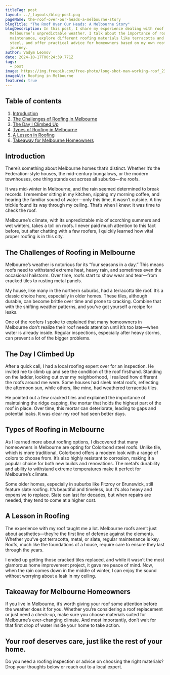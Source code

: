 ```yaml
---
titleTag: post
layout: ../_layouts/blog-post.pug
pageName: the-roof-over-our-heads-a-melbourne-story
blogTitle: "The Roof Over Our Heads: A Melbourne Story"
blogDescription: In this post, I share my experience dealing with roof issues in
  Melbourne’s unpredictable weather. I talk about the importance of roof
  maintenance, explore different roofing materials like terracotta and Colorbond
  steel, and offer practical advice for homeowners based on my own roof repair
  journey.
author: Vadym Leonov
date: 2024-10-17T00:24:39.771Z
tags:
  - post
image: https://img.freepik.com/free-photo/long-shot-man-working-roof_23-2148748777.jpg?t=st=1729124579~exp=1729128179~hmac=19bc93ea6a2d9a9485d661bb761773e40664cfe75aa113b17a63478971988c0d&w=2000
imageAlt: Roofing in Melbourne
featured: true
---
```

## **Table of contents**

1. [Introduction](#introduction)
2. [The Challenges of Roofing in Melbourne](#the-challenges-of-roofing-in-melbourne)
3. [The Day I Climbed Up](#the-day-i-climbed-up)
4. [Types of Roofing in Melbourne](#types-of-roofing-in-melbourne)
5. [A Lesson in Roofing](#a-lesson-in-roofing)
6. [Takeaway for Melbourne Homeowners](#takeaway-for-melbourne-homeowners)

## Introduction

There’s something about Melbourne homes that’s distinct. Whether it’s the Federation-style houses, the mid-century bungalows, or the modern townhouses, one thing stands out across all suburbs—the roofs.

It was mid-winter in Melbourne, and the rain seemed determined to break records. I remember sitting in my kitchen, sipping my morning coffee, and hearing the familiar sound of water—only this time, it wasn’t outside. A tiny trickle found its way through my ceiling. That’s when I knew: it was time to check the roof.

Melbourne’s climate, with its unpredictable mix of scorching summers and wet winters, takes a toll on roofs. I never paid much attention to this fact before, but after chatting with a few roofers, I quickly learned how vital proper roofing is in this city.

## The Challenges of Roofing in Melbourne

Melbourne’s weather is notorious for its “four seasons in a day.” This means roofs need to withstand extreme heat, heavy rain, and sometimes even the occasional hailstorm. Over time, roofs start to show wear and tear—from cracked tiles to rusting metal panels.

My house, like many in the northern suburbs, had a terracotta tile roof. It’s a classic choice here, especially in older homes. These tiles, although durable, can become brittle over time and prone to cracking. Combine that with the shifting weather patterns, and you’ve got yourself a recipe for leaks.

One of the roofers I spoke to explained that many homeowners in Melbourne don’t realize their roof needs attention until it’s too late—when water is already inside. Regular inspections, especially after heavy storms, can prevent a lot of the bigger problems.

## The Day I Climbed Up

After a quick call, I had a local roofing expert over for an inspection. He invited me to climb up and see the condition of the roof firsthand. Standing on the ladder, looking out over my neighborhood, I realized how different the roofs around me were. Some houses had sleek metal roofs, reflecting the afternoon sun, while others, like mine, had weathered terracotta tiles.

He pointed out a few cracked tiles and explained the importance of maintaining the ridge capping, the mortar that holds the highest part of the roof in place. Over time, this mortar can deteriorate, leading to gaps and potential leaks. It was clear my roof had seen better days.

## Types of Roofing in Melbourne

As I learned more about roofing options, I discovered that many homeowners in Melbourne are opting for Colorbond steel roofs. Unlike tile, which is more traditional, Colorbond offers a modern look with a range of colors to choose from. It’s also highly resistant to corrosion, making it a popular choice for both new builds and renovations. The metal’s durability and ability to withstand extreme temperatures make it perfect for Melbourne’s climate.

Some older homes, especially in suburbs like Fitzroy or Brunswick, still feature slate roofing. It’s beautiful and timeless, but it’s also heavy and expensive to replace. Slate can last for decades, but when repairs are needed, they tend to come at a higher cost.

## A Lesson in Roofing

The experience with my roof taught me a lot. Melbourne roofs aren’t just about aesthetics—they’re the first line of defense against the elements. Whether you’ve got terracotta, metal, or slate, regular maintenance is key. Roofs, much like the foundations of a house, require care to ensure they last through the years.

I ended up getting those cracked tiles replaced, and while it wasn’t the most glamorous home improvement project, it gave me peace of mind. Now, when the rain comes down in the middle of winter, I can enjoy the sound without worrying about a leak in my ceiling.

## Takeaway for Melbourne Homeowners

If you live in Melbourne, it’s worth giving your roof some attention before the weather does it for you. Whether you’re considering a roof replacement or just need a check-up, make sure you choose materials suited for Melbourne’s ever-changing climate. And most importantly, don’t wait for that first drop of water inside your home to take action.

## Your roof deserves care, just like the rest of your home.

Do you need a roofing inspection or advice on choosing the right materials? Drop your thoughts below or reach out to a local expert.